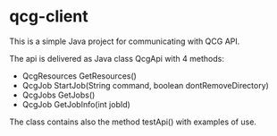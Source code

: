 # qcg-client

This is a simple Java project for communicating with QCG API.

The api is delivered as Java class QcgApi with 4 methods:

* QcgResources GetResources()
* QcgJob StartJob(String command, boolean dontRemoveDirectory)
* QcgJobs GetJobs()
* QcgJob GetJobInfo(int jobId)

The class contains also the method testApi() with examples of use.
